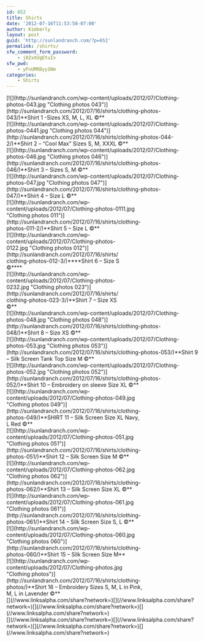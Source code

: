 ```yaml
---
id: 652
title: Shirts
date: '2012-07-16T11:53:50-07:00'
author: Kimberly
layout: post
guid: 'http://sunlandranch.com/?p=652'
permalink: /shirts/
sfw_comment_form_password:
    - j0ZxXUgEtuIv
sfw_pwd:
    - yFnUMRDyy1Nm
categories:
    - Shirts
---
```


<div class="wp-caption alignnone" id="attachment_653" style="width: 471px">[![](http://sunlandranch.com/wp-content/uploads/2012/07/Clothing-photos-043.jpg "Clothing photos 043")](http://sunlandranch.com/2012/07/16/shirts/clothing-photos-043/)**Shirt 1 -Sizes XS, M, L, XL ©**

</div><div class="wp-caption alignnone" id="attachment_657" style="width: 471px">[![](http://sunlandranch.com/wp-content/uploads/2012/07/Clothing-photos-0441.jpg "Clothing photos 044")](http://sunlandranch.com/2012/07/16/shirts/clothing-photos-044-2/)**Shirt 2 – “Cool Max” Sizes S, M, XXXL ©**

</div><div class="wp-caption alignnone" id="attachment_658" style="width: 471px">[![](http://sunlandranch.com/wp-content/uploads/2012/07/Clothing-photos-046.jpg "Clothing photos 046")](http://sunlandranch.com/2012/07/16/shirts/clothing-photos-046/)**Shirt 3 – Sizes S, M ©**

</div><div class="wp-caption alignnone" id="attachment_660" style="width: 471px">[![](http://sunlandranch.com/wp-content/uploads/2012/07/Clothing-photos-047.jpg "Clothing photos 047")](http://sunlandranch.com/2012/07/16/shirts/clothing-photos-047/)**Shirt 4 – Size L ©**

</div><div class="wp-caption alignnone" id="attachment_665" style="width: 356px">[![](http://sunlandranch.com/wp-content/uploads/2012/07/Clothing-photos-0111.jpg "Clothing photos 011")](http://sunlandranch.com/2012/07/16/shirts/clothing-photos-011-2/)**Shirt 5 – Size L ©**

</div><div class="wp-caption alignnone" id="attachment_667" style="width: 298px">[![](http://sunlandranch.com/wp-content/uploads/2012/07/Clothing-photos-0122.jpg "Clothing photos 012")](http://sunlandranch.com/2012/07/16/shirts/clothing-photos-012-3/)****Shirt 6 – Size S ©****

</div><div class="wp-caption alignnone" id="attachment_671" style="width: 298px">[![](http://sunlandranch.com/wp-content/uploads/2012/07/Clothing-photos-0232.jpg "Clothing photos 023")](http://sunlandranch.com/2012/07/16/shirts/clothing-photos-023-3/)**Shirt 7 – Size XS ©**

</div><div class="wp-caption alignnone" id="attachment_672" style="width: 471px">[![](http://sunlandranch.com/wp-content/uploads/2012/07/Clothing-photos-048.jpg "Clothing photos 048")](http://sunlandranch.com/2012/07/16/shirts/clothing-photos-048/)**Shirt 8 – Size XS ©**

</div><div class="wp-caption alignnone" id="attachment_673" style="width: 501px">[![](http://sunlandranch.com/wp-content/uploads/2012/07/Clothing-photos-053.jpg "Clothing photos 053")](http://sunlandranch.com/2012/07/16/shirts/clothing-photos-053/)**Shirt 9 – Silk Screen Tank Top Size M ©**

</div><div class="wp-caption alignnone" id="attachment_674" style="width: 471px">[![](http://sunlandranch.com/wp-content/uploads/2012/07/Clothing-photos-052.jpg "Clothing photos 052")](http://sunlandranch.com/2012/07/16/shirts/clothing-photos-052/)**Shirt 10 – Embroidery on sleeve Size XL ©**

</div><div class="wp-caption alignnone" id="attachment_675" style="width: 356px">[![](http://sunlandranch.com/wp-content/uploads/2012/07/Clothing-photos-049.jpg "Clothing photos 049")](http://sunlandranch.com/2012/07/16/shirts/clothing-photos-049/)**SHIRT 11 – Silk Screen Size XL Navy, L Red ©**

</div><div class="wp-caption alignnone" id="attachment_676" style="width: 356px">[![](http://sunlandranch.com/wp-content/uploads/2012/07/Clothing-photos-051.jpg "Clothing photos 051")](http://sunlandranch.com/2012/07/16/shirts/clothing-photos-051/)**Shirt 12 – Silk Screen Size M ©**

</div><div class="wp-caption alignnone" id="attachment_677" style="width: 356px">[![](http://sunlandranch.com/wp-content/uploads/2012/07/Clothing-photos-062.jpg "Clothing photos 062")](http://sunlandranch.com/2012/07/16/shirts/clothing-photos-062/)**Shirt 13 – Silk Screen Size XL ©**

</div><div class="wp-caption alignnone" id="attachment_678" style="width: 356px">[![](http://sunlandranch.com/wp-content/uploads/2012/07/Clothing-photos-061.jpg "Clothing photos 061")](http://sunlandranch.com/2012/07/16/shirts/clothing-photos-061/)**Shirt 14 – Silk Screen Size S, L ©**

</div><div class="wp-caption alignnone" id="attachment_679" style="width: 356px">[![](http://sunlandranch.com/wp-content/uploads/2012/07/Clothing-photos-060.jpg "Clothing photos 060")](http://sunlandranch.com/2012/07/16/shirts/clothing-photos-060/)**Shirt 15 – Silk Screen Size M**

</div><div class="wp-caption alignnone" id="attachment_681" style="width: 356px">[![](http://sunlandranch.com/wp-content/uploads/2012/07/Clothing-photos.jpg "Clothing photos")](http://sunlandranch.com/2012/07/16/shirts/clothing-photos/)**Shirt 16 – Embroidery Sizes S, M, L in Pink, M, L in Lavender ©**

</div><div class="linksalpha_container linksalpha_app_3" data-counters="1" data-size="regular" data-style="square" data-title="Shirts" data-url="https://www.sunlandranch.com/shirts/">[](//www.linksalpha.com/share?network=)[](//www.linksalpha.com/share?network=)[](//www.linksalpha.com/share?network=)[](//www.linksalpha.com/share?network=)</div><div class="linksalpha_container linksalpha_app_7" data-position="" data-title="Shirts" data-url="https://www.sunlandranch.com/shirts/">[](//www.linksalpha.com/share?network=)[](//www.linksalpha.com/share?network=)[](//www.linksalpha.com/share?network=)[](//www.linksalpha.com/share?network=)</div>